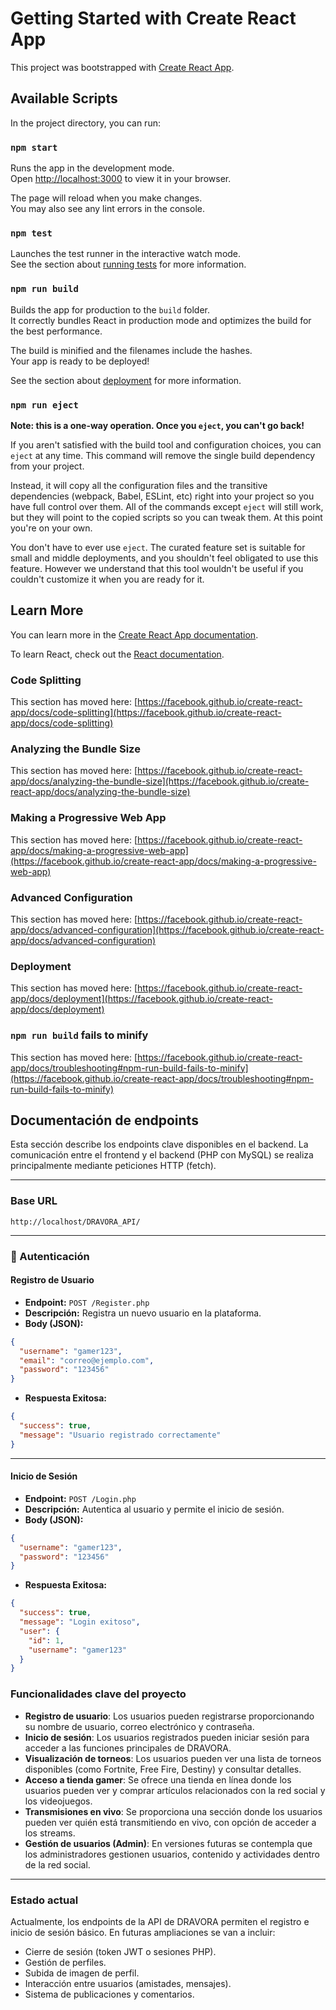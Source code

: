 # Getting Started with Create React App

This project was bootstrapped with [Create React App](https://github.com/facebook/create-react-app).

## Available Scripts

In the project directory, you can run:

### `npm start`

Runs the app in the development mode.\
Open [http://localhost:3000](http://localhost:3000) to view it in your browser.

The page will reload when you make changes.\
You may also see any lint errors in the console.

### `npm test`

Launches the test runner in the interactive watch mode.\
See the section about [running tests](https://facebook.github.io/create-react-app/docs/running-tests) for more information.

### `npm run build`

Builds the app for production to the `build` folder.\
It correctly bundles React in production mode and optimizes the build for the best performance.

The build is minified and the filenames include the hashes.\
Your app is ready to be deployed!

See the section about [deployment](https://facebook.github.io/create-react-app/docs/deployment) for more information.

### `npm run eject`

**Note: this is a one-way operation. Once you `eject`, you can't go back!**

If you aren't satisfied with the build tool and configuration choices, you can `eject` at any time. This command will remove the single build dependency from your project.

Instead, it will copy all the configuration files and the transitive dependencies (webpack, Babel, ESLint, etc) right into your project so you have full control over them. All of the commands except `eject` will still work, but they will point to the copied scripts so you can tweak them. At this point you're on your own.

You don't have to ever use `eject`. The curated feature set is suitable for small and middle deployments, and you shouldn't feel obligated to use this feature. However we understand that this tool wouldn't be useful if you couldn't customize it when you are ready for it.

## Learn More

You can learn more in the [Create React App documentation](https://facebook.github.io/create-react-app/docs/getting-started).

To learn React, check out the [React documentation](https://reactjs.org/).

### Code Splitting

This section has moved here: [https://facebook.github.io/create-react-app/docs/code-splitting](https://facebook.github.io/create-react-app/docs/code-splitting)

### Analyzing the Bundle Size

This section has moved here: [https://facebook.github.io/create-react-app/docs/analyzing-the-bundle-size](https://facebook.github.io/create-react-app/docs/analyzing-the-bundle-size)

### Making a Progressive Web App

This section has moved here: [https://facebook.github.io/create-react-app/docs/making-a-progressive-web-app](https://facebook.github.io/create-react-app/docs/making-a-progressive-web-app)

### Advanced Configuration

This section has moved here: [https://facebook.github.io/create-react-app/docs/advanced-configuration](https://facebook.github.io/create-react-app/docs/advanced-configuration)

### Deployment

This section has moved here: [https://facebook.github.io/create-react-app/docs/deployment](https://facebook.github.io/create-react-app/docs/deployment)

### `npm run build` fails to minify

This section has moved here: [https://facebook.github.io/create-react-app/docs/troubleshooting#npm-run-build-fails-to-minify](https://facebook.github.io/create-react-app/docs/troubleshooting#npm-run-build-fails-to-minify)





## Documentación de endpoints

Esta sección describe los endpoints clave disponibles en el backend. La comunicación entre el frontend y el backend (PHP con MySQL) se realiza principalmente mediante peticiones HTTP (fetch).

---

### Base URL
```
http://localhost/DRAVORA_API/
```

---

### 🔐 Autenticación

#### Registro de Usuario
- **Endpoint:** `POST /Register.php`
- **Descripción:** Registra un nuevo usuario en la plataforma.
- **Body (JSON):**
```json
{
  "username": "gamer123",
  "email": "correo@ejemplo.com",
  "password": "123456"
}
```
- **Respuesta Exitosa:**
```json
{
  "success": true,
  "message": "Usuario registrado correctamente"
}
```

---

#### Inicio de Sesión
- **Endpoint:** `POST /Login.php`
- **Descripción:** Autentica al usuario y permite el inicio de sesión.
- **Body (JSON):**
```json
{
  "username": "gamer123",
  "password": "123456"
}
```
- **Respuesta Exitosa:**
```json
{
  "success": true,
  "message": "Login exitoso",
  "user": {
    "id": 1,
    "username": "gamer123"
  }
}
```

### Funcionalidades clave del proyecto

- **Registro de usuario**: Los usuarios pueden registrarse proporcionando su nombre de usuario, correo electrónico y contraseña.
- **Inicio de sesión**: Los usuarios registrados pueden iniciar sesión para acceder a las funciones principales de DRAVORA.
- **Visualización de torneos**: Los usuarios pueden ver una lista de torneos disponibles (como Fortnite, Free Fire, Destiny) y consultar detalles.
- **Acceso a tienda gamer**: Se ofrece una tienda en línea donde los usuarios pueden ver y comprar artículos relacionados con la red social y los videojuegos.
- **Transmisiones en vivo**: Se proporciona una sección donde los usuarios pueden ver quién está transmitiendo en vivo, con opción de acceder a los streams.
- **Gestión de usuarios (Admin)**: En versiones futuras se contempla que los administradores gestionen usuarios, contenido y actividades dentro de la red social.

---

### Estado actual

Actualmente, los endpoints de la API de DRAVORA permiten el registro e inicio de sesión básico. En futuras ampliaciones se van a incluir:

- Cierre de sesión (token JWT o sesiones PHP).
- Gestión de perfiles.
- Subida de imagen de perfil.
- Interacción entre usuarios (amistades, mensajes).
- Sistema de publicaciones y comentarios.


